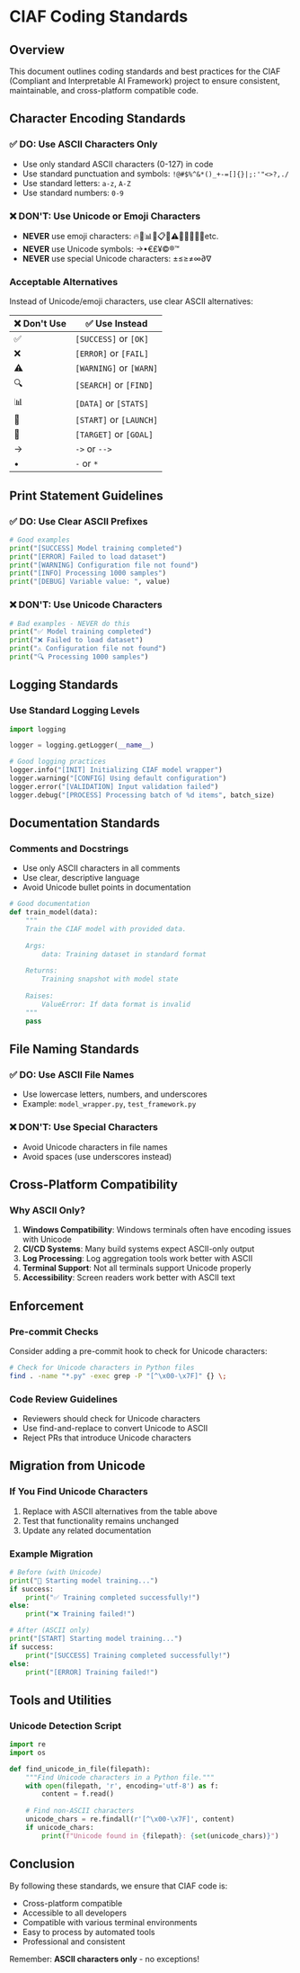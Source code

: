 # CIAF Coding Standards

## Overview
This document outlines coding standards and best practices for the CIAF (Compliant and Interpretable AI Framework) project to ensure consistent, maintainable, and cross-platform compatible code.

## Character Encoding Standards

### ✅ DO: Use ASCII Characters Only
- Use only standard ASCII characters (0-127) in code
- Use standard punctuation and symbols: `!@#$%^&*()_+-=[]{}|;:'"<>?,./`
- Use standard letters: `a-z`, `A-Z`
- Use standard numbers: `0-9`

### ❌ DON'T: Use Unicode or Emoji Characters
- **NEVER** use emoji characters: 🔥🎯📊🧾📋🔮⚠️🚀💪🎉✅❌etc.
- **NEVER** use Unicode symbols: →•€£¥©®™
- **NEVER** use special Unicode characters: ±≤≥≠∞∂∇

### Acceptable Alternatives

Instead of Unicode/emoji characters, use clear ASCII alternatives:

| ❌ Don't Use | ✅ Use Instead |
|--------------|----------------|
| ✅ | `[SUCCESS]` or `[OK]` |
| ❌ | `[ERROR]` or `[FAIL]` |
| ⚠️ | `[WARNING]` or `[WARN]` |
| 🔍 | `[SEARCH]` or `[FIND]` |
| 📊 | `[DATA]` or `[STATS]` |
| 🚀 | `[START]` or `[LAUNCH]` |
| 🎯 | `[TARGET]` or `[GOAL]` |
| → | `->` or `-->` |
| • | `-` or `*` |

## Print Statement Guidelines

### ✅ DO: Use Clear ASCII Prefixes
```python
# Good examples
print("[SUCCESS] Model training completed")
print("[ERROR] Failed to load dataset")
print("[WARNING] Configuration file not found")
print("[INFO] Processing 1000 samples")
print("[DEBUG] Variable value: ", value)
```

### ❌ DON'T: Use Unicode Characters
```python
# Bad examples - NEVER do this
print("✅ Model training completed")
print("❌ Failed to load dataset") 
print("⚠️ Configuration file not found")
print("🔍 Processing 1000 samples")
```

## Logging Standards

### Use Standard Logging Levels
```python
import logging

logger = logging.getLogger(__name__)

# Good logging practices
logger.info("[INIT] Initializing CIAF model wrapper")
logger.warning("[CONFIG] Using default configuration")
logger.error("[VALIDATION] Input validation failed")
logger.debug("[PROCESS] Processing batch of %d items", batch_size)
```

## Documentation Standards

### Comments and Docstrings
- Use only ASCII characters in all comments
- Use clear, descriptive language
- Avoid Unicode bullet points in documentation

```python
# Good documentation
def train_model(data):
    """
    Train the CIAF model with provided data.
    
    Args:
        data: Training dataset in standard format
        
    Returns:
        Training snapshot with model state
        
    Raises:
        ValueError: If data format is invalid
    """
    pass
```

## File Naming Standards

### ✅ DO: Use ASCII File Names
- Use lowercase letters, numbers, and underscores
- Example: `model_wrapper.py`, `test_framework.py`

### ❌ DON'T: Use Special Characters
- Avoid Unicode characters in file names
- Avoid spaces (use underscores instead)

## Cross-Platform Compatibility

### Why ASCII Only?
1. **Windows Compatibility**: Windows terminals often have encoding issues with Unicode
2. **CI/CD Systems**: Many build systems expect ASCII-only output
3. **Log Processing**: Log aggregation tools work better with ASCII
4. **Terminal Support**: Not all terminals support Unicode properly
5. **Accessibility**: Screen readers work better with ASCII text

## Enforcement

### Pre-commit Checks
Consider adding a pre-commit hook to check for Unicode characters:

```bash
# Check for Unicode characters in Python files
find . -name "*.py" -exec grep -P "[^\x00-\x7F]" {} \;
```

### Code Review Guidelines
- Reviewers should check for Unicode characters
- Use find-and-replace to convert Unicode to ASCII
- Reject PRs that introduce Unicode characters

## Migration from Unicode

### If You Find Unicode Characters
1. Replace with ASCII alternatives from the table above
2. Test that functionality remains unchanged
3. Update any related documentation

### Example Migration
```python
# Before (with Unicode)
print("🚀 Starting model training...")
if success:
    print("✅ Training completed successfully!")
else:
    print("❌ Training failed!")

# After (ASCII only)
print("[START] Starting model training...")
if success:
    print("[SUCCESS] Training completed successfully!")
else:
    print("[ERROR] Training failed!")
```

## Tools and Utilities

### Unicode Detection Script
```python
import re
import os

def find_unicode_in_file(filepath):
    """Find Unicode characters in a Python file."""
    with open(filepath, 'r', encoding='utf-8') as f:
        content = f.read()
    
    # Find non-ASCII characters
    unicode_chars = re.findall(r'[^\x00-\x7F]', content)
    if unicode_chars:
        print(f"Unicode found in {filepath}: {set(unicode_chars)}")
```

## Conclusion

By following these standards, we ensure that CIAF code is:
- Cross-platform compatible
- Accessible to all developers
- Compatible with various terminal environments
- Easy to process by automated tools
- Professional and consistent

Remember: **ASCII characters only** - no exceptions!